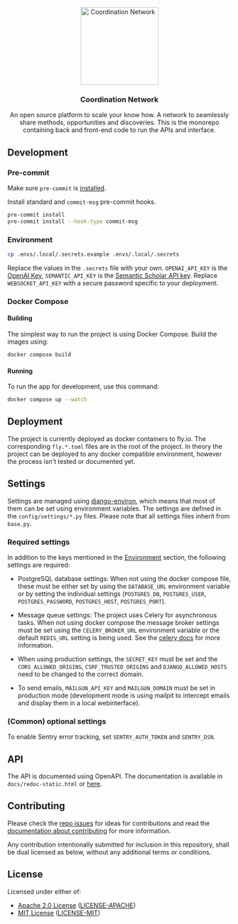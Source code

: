 <a id="readme-top"></a>

<!-- [![MIT License](https://img.shields.io/badge/License-MIT-yellow.svg)](https://opensource.org/licenses/MIT)
[![Apache License 2.0](https://img.shields.io/badge/License-Apache%202.0-blue.svg)](https://www.apache.org/licenses/LICENSE-2.0) -->

<div align="center">
  <a href="https://github.com/coordnet/coordnet">
    <img src="frontend/app/public/static/coordination-network-circle.png" alt="Coordination Network" width="175" height="175">
  </a>

<h3 align="center">Coordination Network</h3>
  <p align="center">
    An open source platform to scale your know how. A network to seamlessly share methods, opportunities and discoveries. This is the monorepo containing back and front-end code to run the APIs and interface.
  </p>
</div>

## Development

### Pre-commit

Make sure `pre-commit` is [installed](https://pre-commit.com#install).

Install standard and `commit-msg` pre-commit hooks.

```bash
pre-commit install
pre-commit install --hook-type commit-msg
```

### Environment

```sh
cp .envs/.local/.secrets.example .envs/.local/.secrets
```

Replace the values in the `.secrets` file with your own. `OPENAI_API_KEY` is the
[OpenAI Key](https://platform.openai.com/api-keys), `SEMANTIC_API_KEY` is the
[Semantic Scholar API key](https://www.semanticscholar.org/product/api#api-key-form).
Replace `WEBSOCKET_API_KEY` with a secure password specific to your deployment.

### Docker Compose

#### Building

The simplest way to run the project is using Docker Compose. Build the images using:

```sh
docker compose build
```

#### Running

To run the app for development, use this command:

```sh
docker compose up --watch
```

## Deployment

The project is currently deployed as docker containers to fly.io. The corresponding `fly.*.toml`
files are in the root of the project.
In theory the project can be deployed to any docker compatible environment, however the process
isn't tested or documented yet.

## Settings

Settings are managed using [django-environ](https://django-environ.readthedocs.io/en/latest/),
which means that most of them can be set using environment variables. The settings are defined in
the `config/settings/*.py` files. Please note that all settings files inherit from `base.py`.

### Required settings

In addition to the keys mentioned in the [Environment](#environment) section, the following settings
are required:

- PostgreSQL database settings: When not using the docker compose file, these must be either set by
  using the `DATABASE_URL` environment variable or by setting the individual settings
  (`POSTGRES_DB`, `POSTGRES_USER`, `POSTGRES_PASSWORD`, `POSTGRES_HOST`, `POSTGRES_PORT`).
- Message queue settings: The project uses Celery for asynchronous tasks. When not using docker
  compose the message broker settings must be set using the `CELERY_BROKER_URL` environment
  variable or the default `REDIS_URL` setting is being used. See the
  [celery docs](https://docs.celeryq.dev/en/stable/userguide/configuration.html#std:setting-broker_url)
  for more information.

- When using production settings, the `SECRET_KEY` must be set and the `CORS_ALLOWED_ORIGINS`,
  `CSRF_TRUSTED_ORIGINS` and `DJANGO_ALLOWED_HOSTS` need to be changed to the correct domain.
- To send emails, `MAILGUN_API_KEY` and `MAILGUN_DOMAIN` must be set in production mode
  (development mode is using mailpit to intercept emails and display them in a local webinterface).

### (Common) optional settings

To enable Sentry error tracking, set `SENTRY_AUTH_TOKEN` and `SENTRY_DSN`.

## API

The API is documented using OpenAPI. The documentation is available in `docs/redoc-static.html` or
[here](https://htmlpreview.github.io/?https://github.com/coordnet/coordnet/blob/main/docs/redoc-static.html).

## Contributing

Please check the [repo issues](https://github.com/coordnet/coordnet/issues) for ideas for contributions and read the [documentation about contributing](CONTRIBUTING.md) for more information.

Any contribution intentionally submitted for inclusion in this repository, shall be dual licensed as below, without any additional terms or conditions.

## License

Licensed under either of:

- [Apache 2.0 License](http://www.apache.org/licenses/LICENSE-2.0) ([LICENSE-APACHE](LICENSE-APACHE))
- [MIT License](http://opensource.org/licenses/MIT) ([LICENSE-MIT](LICENSE-MIT))
